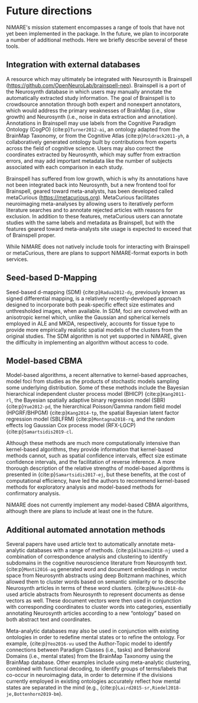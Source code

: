 # Future directions

NiMARE's mission statement encompasses a range of tools that have not yet been implemented in the package.
In the future, we plan to incorporate a number of additional methods. Here we briefly describe several of these tools.

## Integration with external databases

A resource which may ultimately be integrated with Neurosynth is Brainspell (https://github.com/OpenNeuroLab/brainspell-neo).
Brainspell is a port of the Neurosynth database in which users may manually annotate the automatically extracted study information.
The goal of Brainspell is to crowdsource annotation through both expert and nonexpert annotators, which would address the primary weaknesses of BrainMap (i.e., slow growth) and Neurosynth (i.e., noise in data extraction and annotation).
Annotations in Brainspell may use labels from the Cognitive Paradigm Ontology (CogPO) {cite:p}`Turner2012-ai`, an ontology adapted from the BrainMap Taxonomy, or from the Cognitive Atlas {cite:p}`Poldrack2011-yh`, a collaboratively generated ontology built by contributions from experts across the field of cognitive science.
Users may also correct the coordinates extracted by Neurosynth, which may suffer from extraction errors, and may add important metadata like the number of subjects associated with each comparison in each study.

Brainspell has suffered from low growth, which is why its annotations have not been integrated back into Neurosynth, but a new frontend tool for Brainspell, geared toward meta-analysts, has been developed called metaCurious (https://metacurious.org).
MetaCurious facilitates neuroimaging meta-analyses by allowing users to iteratively perform literature searches and to annotate rejected articles with reasons for exclusion.
In addition to these features, metaCurious users can annotate studies with the same labels and metadata as Brainspell, but with the features geared toward meta-analysts site usage is expected to exceed that of Brainspell proper.

While NiMARE does not natively include tools for interacting with Brainspell or metaCurious, there are plans to support NiMARE-format exports in both services.

## Seed-based D-Mapping

Seed-based d-mapping (SDM) {cite:p}`Radua2012-dy`, previously known as signed differential mapping, is a relatively recently-developed approach designed to incorporate both peak-specific effect size estimates and unthresholded images, when available.
In SDM, foci are convolved with an anisotropic kernel which, unlike the Gaussian and spherical kernels employed in ALE and MKDA, respectively, accounts for tissue type to provide more empirically realistic spatial models of the clusters from the original studies.
The SDM algorithm is not yet supported in NiMARE, given the difficulty in implementing an algorithm without access to code.

## Model-based CBMA

Model-based algorithms, a recent alternative to kernel-based approaches, model foci from studies as the products of stochastic models sampling some underlying distribution.
Some of these methods include the Bayesian hierarchical independent cluster process model (BHICP) {cite:p}`Kang2011-rl`, the Bayesian spatially adaptive binary regression model (SBR) {cite:p}`Yue2012-pd`, the hierarchical Poisson/Gamma random field model (HPGRF/BHPGM) {cite:p}`Kang2014-tp`, the spatial Bayesian latent factor regression model (SBLFRM) {cite:p}`Montagna2018-rq`, and the random effects log Gaussian Cox process model (RFX-LGCP) {cite:p}`Samartsidis2019-cl`.

Although these methods are much more computationally intensive than kernel-based algorithms, they provide information that kernel-based methods cannot, such as spatial confidence intervals, effect size estimate confidence intervals, and the facilitation of reverse inference.
A more thorough description of the relative strengths of model-based algorithms is presented in {cite:p}`Samartsidis2017-ej`, but these benefits, at the cost of computational efficiency, have led the authors to recommend kernel-based methods for exploratory analysis and model-based methods for confirmatory analysis.

NiMARE does not currently implement any model-based CBMA algorithms, although there are plans to include at least one in the future.

## Additional automated annotation methods

Several papers have used article text to automatically annotate meta-analytic databases with a range of methods.
{cite:p}`Alhazmi2018-nj` used a combination of correspondence analysis and clustering to identify subdomains in the cognitive neuroscience literature from Neurosynth text.
{cite:p}`Monti2016-aq` generated word and document embeddings in vector space from Neurosynth abstracts using deep Boltzmann machines, which allowed them to cluster words based on semantic similarity or to describe Neurosynth articles in terms of these word clusters.
{cite:p}`Nunes2018-du` used article abstracts from Neurosynth to represent documents as dense vectors as well.
These document vectors were then used in conjunction with corresponding coordinates to cluster words into categories, essentially annotating Neurosynth articles according to a new “ontology” based on both abstract text and coordinates.

Meta-analytic databases may also be used in conjunction with existing ontologies in order to redefine mental states or to refine the ontology.
For example, {cite:p}`Yeo2016-vu` used the Author-Topic model to identify connections between Paradigm Classes (i.e., tasks) and Behavioral Domains (i.e., mental states) from the BrainMap Taxonomy using the BrainMap database.
Other examples include using meta-analytic clustering, combined with functional decoding, to identify groups of terms/labels that co-occur in neuroimaging data, in order to determine if the divisions currently employed in existing ontologies accurately reflect how mental states are separated in the mind (e.g., {cite:p}`Laird2015-sr,Riedel2018-je,Bottenhorn2019-bm`).
